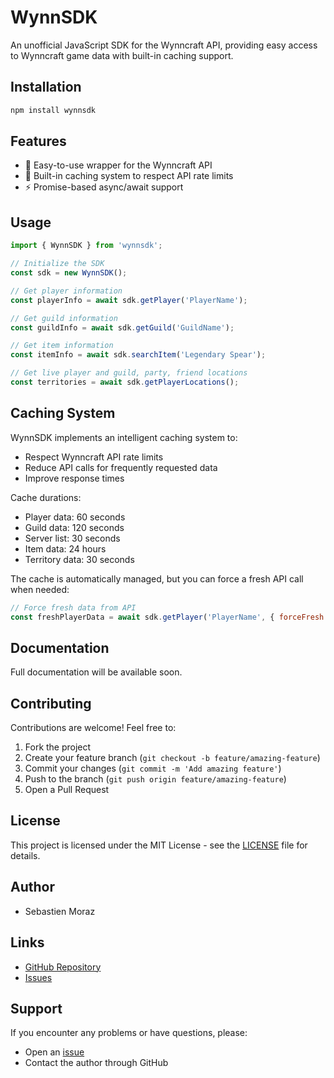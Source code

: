 # WynnSDK

An unofficial JavaScript SDK for the Wynncraft API, providing easy access to Wynncraft game data with built-in caching support.

## Installation

```bash
npm install wynnsdk
```

## Features

- 🚀 Easy-to-use wrapper for the Wynncraft API
- 💾 Built-in caching system to respect API rate limits
- ⚡ Promise-based async/await support

## Usage

```javascript
import { WynnSDK } from 'wynnsdk';

// Initialize the SDK
const sdk = new WynnSDK();

// Get player information
const playerInfo = await sdk.getPlayer('PlayerName');

// Get guild information
const guildInfo = await sdk.getGuild('GuildName');

// Get item information
const itemInfo = await sdk.searchItem('Legendary Spear');

// Get live player and guild, party, friend locations
const territories = await sdk.getPlayerLocations();
```

## Caching System

WynnSDK implements an intelligent caching system to:
- Respect Wynncraft API rate limits
- Reduce API calls for frequently requested data
- Improve response times

Cache durations:
- Player data: 60 seconds
- Guild data: 120 seconds
- Server list: 30 seconds
- Item data: 24 hours
- Territory data: 30 seconds

The cache is automatically managed, but you can force a fresh API call when needed:

```javascript
// Force fresh data from API
const freshPlayerData = await sdk.getPlayer('PlayerName', { forceFresh: true });
```

## Documentation

Full documentation will be available soon.

## Contributing

Contributions are welcome! Feel free to:

1. Fork the project
2. Create your feature branch (`git checkout -b feature/amazing-feature`)
3. Commit your changes (`git commit -m 'Add amazing feature'`)
4. Push to the branch (`git push origin feature/amazing-feature`)
5. Open a Pull Request

## License

This project is licensed under the MIT License - see the [LICENSE](LICENSE) file for details.

## Author

- Sebastien Moraz

## Links

- [GitHub Repository](https://github.com/Sebastien-Moraz/WynnSDK)
- [Issues](https://github.com/Sebastien-Moraz/WynnSDK/issues)

## Support

If you encounter any problems or have questions, please:
- Open an [issue](https://github.com/Sebastien-Moraz/WynnSDK/issues)
- Contact the author through GitHub 